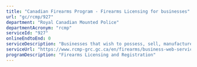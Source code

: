 ```yaml
---
title: "Canadian Firearms Program - Firearms Licensing for businesses"
url: "gc/rcmp/927"
department: "Royal Canadian Mounted Police"
departmentAcronym: "rcmp"
serviceId: "927"
onlineEndtoEnd: 0
serviceDescription: "Businesses that wish to possess, sell, manufacture or export firearms or ammunition must have a Firearms Business Licence (as mandated by the Firearms Act). A Firearms Business Licence is subject to renewal every 3 or 5 years (depending on the activity of the business). A Chief Firearms Officer maintains legal responsibility for the approval or refusal of Firearms Business Licences. All Firearms Business Licenses are held within CFIS."
serviceUrl: "https://www.rcmp-grc.gc.ca/en/firearms/business-web-services"
programDescription: "Firearms Licensing and Registration"
---
```

